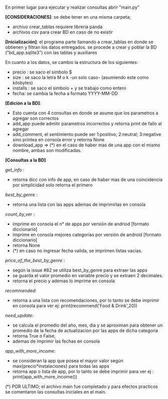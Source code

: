 En primer lugar para ejecutar y realizar consultas abrir "main.py" 


**[CONSIDERACIONES]**:
se debe tener en una misma carpeta;

- archivo crear_tablas requiere libreria panda
- archivos csv para crear BD en caso de no existir

**[Inicialización]**:
el programa parte llamando a crear_tablas en donde se obtienen y filtran los datos entregados.
se procede a crear y poblar la BD ("bd_app.sqlite3") con las tablas y auxiliares


En cuanto a los datos, se cambio la estructura de los siguientes:
- precio : se saco el simbolo $
- size : se saco la letra M o k -un solo caso- (asumiendo este como kilobytes)
- installs : se saco el simbolo + y se trabajo como entero
- fecha: se cambia la fecha a formato YYYY-MM-DD

**[Edición a la BD]**:

- Esto cuenta con 4 consultas en donde se asume que los parametros a agregar son correctos 
- add_app puede admitir parametros incorrectos y retorna print de fallo al agregar
- add_comment, el sentimiento puede ser 1:positivo; 2:neutral; 3:negative sino printea en consola error y retorna None
- download_app => (*) en el caso de haber mas de una app con el mismo nombre, ambas son modificadas.

**[Consultas a la BD]**

_get_info_ : 
- retorna dicc con info de app, en caso de haber 
mas de una coincidencia por simplicidad solo retorna el primero

_best_by_genre_ : 
- retorna una lista con las apps ademas de imprimirlas en consola
  
_count_by_ver_ : 
- imprime en consola el n° de apps por versión de andriod [formato diccionario]
- imprime en consola mejores categorias por versión de android [formato diccionario]
- retorna None
- (*) en caso no ingresar fecha valida, se imprimen listas vacias.
				
								
_price_of_the_best_by_genre_ : 
- según la issue #82 se utiliza best_by_genre para extraer las apps
- se guarda el valor promedio en variable precio y se extraen 2 decimales.
- retorna el precio y ademas lo imprime en consola

_recommended_:
- retorna a una lista con recomendaciones, por lo tanto se debe imprimir en consola para ver
 ej: print(recommend('Food & Drink',20))

_need_update_:
- se calcula el promedio del año, mes, dia y se aproximan para obtener un promedio de la fecha de actualizacion por las apps de dicha categoria	
- retorna True o False, 
- ademas de imprimir las fechas en consola

_app_with_more_income_:
- se consideran la app que posea el mayor valor según
 max{precio*instalaciones} para todas las apps
- retorna app o lista de app, por lo tanto se debe imprimir para ver
ej : print(app_with_more_income())

						
						
						
(*) POR ULTIMO; el archivo main fue completado
 y para efectos practicos se comentaron las consultas iniciales en el main.
 
 
 